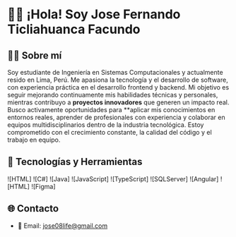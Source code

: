 # 👨‍💻 ¡Hola! Soy Jose Fernando Ticliahuanca Facundo

## 👨‍💻 Sobre mí

Soy estudiante de Ingeniería en Sistemas Computacionales y actualmente resido en Lima, Perú. Me apasiona la tecnología y el desarrollo de software, con experiencia práctica en el desarrollo frontend y backend.
Mi objetivo es seguir mejorando continuamente mis habilidades técnicas y personales, mientras contribuyo a **proyectos innovadores** que generen un impacto real. Busco activamente oportunidades para **aplicar mis 
conocimientos en entornos reales, aprender de profesionales con experiencia y colaborar en equipos multidisciplinarios dentro de la industria tecnológica.
Estoy comprometido con el crecimiento constante, la calidad del código y el trabajo en equipo.

## 🚀 Tecnologías y Herramientas
![HTML]
![C#]
![Java]
![JavaScript]
![TypeScript]
![SQLServer]
![Angular]
![HTML]
![Figma]
## 🌐 Contacto

- 📧 Email: jose08life@gmail.com
